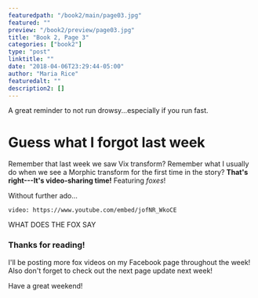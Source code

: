 ```yaml
---
featuredpath: "/book2/main/page03.jpg"
featured: ""
preview: "/book2/preview/page03.jpg"
title: "Book 2, Page 3"
categories: ["book2"]
type: "post"
linktitle: ""
date: "2018-04-06T23:29:44-05:00"
author: "Maria Rice"
featuredalt: ""
description2: []
---
```


A great reminder to not run drowsy...especially if you run fast.

# Guess what I forgot last week

Remember that last week we saw Vix transform?
Remember what I usually do when we see a Morphic transform for the first time in the story?
**That's right---It's video-sharing time!** Featuring _foxes_!

Without further ado...

`video: https://www.youtube.com/embed/jofNR_WkoCE`

WHAT DOES THE FOX SAY

### Thanks for reading!

I'll be posting more fox videos on my Facebook page throughout the week!
Also don't forget to check out the next page update next week!

Have a great weekend!
